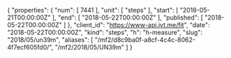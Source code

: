 {
  "properties": {
    "num": [
      7441
    ],
    "unit": [
      "steps"
    ],
    "start": [
      "2018-05-21T00:00:00Z"
    ],
    "end": [
      "2018-05-22T00:00:00Z"
    ],
    "published": [
      "2018-05-22T00:00:00Z"
    ]
  },
  "client_id": "https://www-api.jvt.me/fit",
  "date": "2018-05-22T00:00:00Z",
  "kind": "steps",
  "h": "h-measure",
  "slug": "2018/05/un39m",
  "aliases": [
    "/mf2/d8c9ba0f-a8cf-4c4c-8062-4f7ecf605fd0/",
    "/mf2/2018/05/UN39m"
  ]
}
